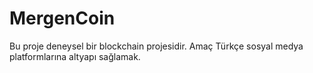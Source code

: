 # MergenCoin

Bu proje deneysel bir blockchain projesidir. Amaç Türkçe sosyal medya platformlarına altyapı sağlamak.